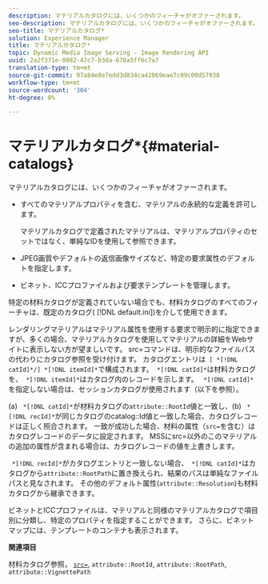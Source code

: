 ```yaml
---
description: マテリアルカタログには、いくつかのフィーチャがオファーされます。
seo-description: マテリアルカタログには、いくつかのフィーチャがオファーされます。
seo-title: マテリアルカタログ*
solution: Experience Manager
title: マテリアルカタログ*
topic: Dynamic Media Image Serving - Image Rendering API
uuid: 2a2f371e-0982-47c7-b3da-678a5ff6c7a7
translation-type: tm+mt
source-git-commit: 97a84e8e7edd3d834ca42069eae7c09c00d57938
workflow-type: tm+mt
source-wordcount: '304'
ht-degree: 0%

---
```



# マテリアルカタログ*{#material-catalogs}

マテリアルカタログには、いくつかのフィーチャがオファーされます。

* すべてのマテリアルプロパティを含む、マテリアルの永続的な定義を許可します。

   マテリアルカタログで定義されたマテリアルは、マテリアルプロパティのセットではなく、単純なIDを使用して参照できます。
* JPEG画質やデフォルトの返信画像サイズなど、特定の要求属性のデフォルトを指定します。
* ビネット、ICCプロファイルおよび要求テンプレートを管理します。

特定の材料カタログが定義されていない場合でも、材料カタログのすべてのフィーチャは、既定のカタログ( [!DNL default.ini])を介して使用できます。

レンダリングマテリアルはマテリアル属性を使用する要求で明示的に指定できますが、多くの場合、マテリアルカタログを使用してマテリアルの詳細をWebサイトに表示しない方が望ましいです。 src=コマンドは、明示的なファイルパスの代わりにカタログ参照を受け付けます。 カタログエントリは` [ *[!DNL catId]*/] *[!DNL itemId]*`で構成されます。` *[!DNL catId]*`は材料カタログを、` *[!DNL itemId]*`はカタログ内のレコードを示します。 ` *[!DNL catId]*`を指定しない場合は、セッションカタログが使用されます（以下を参照）。

(a) ` *[!DNL catId]*`が材料カタログの`attribute::RootId`値と一致し、(b) ` *[!DNL recId]*`が同じカタログのcatalog::Id値と一致した場合、カタログレコードは正しく照合されます。 一致が成功した場合、材料の属性（`src=`を含む）はカタログレコードのデータに設定されます。 MSSにsrc=以外のこのマテリアルの追加の属性が含まれる場合は、カタログレコードの値を上書きします。

` *[!DNL recId]*`がカタログエントリと一致しない場合、` *[!DNL catId]*`はカタログから`attribute::RootPath`に置き換えられ、結果のパスは単純なファイルパスと見なされます。 その他のデフォルト属性(`attribute::Resolution`)も材料カタログから継承できます。

ビネットとICCプロファイルは、マテリアルと同様のマテリアルカタログで項目別に分類し、特定のプロパティを指定することができます。 さらに、ビネットマップには、テンプレートのコンテナも表示されます。

**関連項目**

材料カタログ参照， [ `src=`](../../../../../../ir-api/http-protocol/image-rendering-api-ref/c-ir-http-protocol-ref/c-ir-http-protocol-command-reference/r-ir-src.md#reference-62c98abad22149d68d405ed6aaff8272), `attribute::RootId`, `attribute::RootPath`, `attribute::VignettePath`
